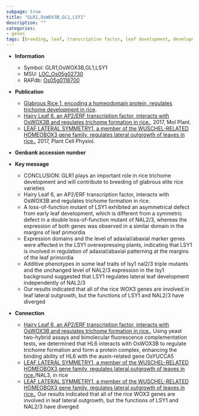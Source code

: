 ```yaml
---
subpage: true
title: "GLR1,OsWOX3B,GL1,LSY1"
description: ""
categories:
- genes
tags: [breeding, leaf, transcription factor, leaf development, development]
---
```


* **Information**  
    + Symbol: GLR1,OsWOX3B,GL1,LSY1  
    + MSU: [LOC_Os05g02730](http://rice.plantbiology.msu.edu/cgi-bin/ORF_infopage.cgi?orf=LOC_Os05g02730)  
    + RAPdb: [Os05g0118700](http://rapdb.dna.affrc.go.jp/viewer/gbrowse_details/irgsp1?name=Os05g0118700)  

* **Publication**  
    + [Glabrous Rice 1, encoding a homeodomain protein, regulates trichome development in rice](N+Y).
    + [Hairy Leaf 6, an AP2/ERF transcription factor, interacts with OsWOX3B and regulates trichome formation in rice.](http://www.ncbi.nlm.nih.gov/pubmed?term=Hairy+Leaf+6,+an+AP2/ERF+transcription+factor,+interacts+with+OsWOX3B+and+regulates+trichome+formation+in+rice.%5BTitle%5D), 2017, Mol Plant.
    + [LEAF LATERAL SYMMETRY1, a member of the WUSCHEL-RELATED HOMEOBOX3 gene family, regulates lateral outgrowth of leaves in rice.](http://www.ncbi.nlm.nih.gov/pubmed?term=LEAF+LATERAL+SYMMETRY1,+a+member+of+the+WUSCHEL-RELATED+HOMEOBOX3+gene+family,+regulates+lateral+outgrowth+of+leaves+in+rice.%5BTitle%5D), 2017, Plant Cell Physiol.

* **Genbank accession number**  

* **Key message**  
    + CONCLUSION: GLR1 plays an important role in rice trichome development and will contribute to breeding of glabrous elite rice varieties
    + Hairy Leaf 6, an AP2/ERF transcription factor, interacts with OsWOX3B and regulates trichome formation in rice.
    + A loss-of-function mutant of LSY1 exhibited an asymmetrical defect from early leaf development, which is different from a symmetric defect in a double loss-of-function mutant of NAL2/3, whereas the expression of both genes was observed in a similar domain in the margins of leaf primordia
    + Expression domains and the level of adaxial/abaxial marker genes were affected in the LSY1 overexpressing plants, indicating that LSY1 is involved in regulation of adaxial/abaxial patterning at the margins of the leaf primordia
    + Additive phenotypes in some leaf traits of lsy1 nal2/3 triple mutants and the unchanged level of NAL2/3 expression in the lsy1 background suggested that LSY1 regulates lateral leaf development independently of NAL2/3
    + Our results indicated that all of the rice WOX3 genes are involved in leaf lateral outgrowth, but the functions of LSY1 and NAL2/3 have diverged

* **Connection**  
    + [Hairy Leaf 6, an AP2/ERF transcription factor, interacts with OsWOX3B and regulates trichome formation in rice.](http://www.ncbi.nlm.nih.gov/pubmed?term=Hairy+Leaf+6,+an+AP2/ERF+transcription+factor,+interacts+with+OsWOX3B+and+regulates+trichome+formation+in+rice.%5BTitle%5D),  Using yeast two-hybrid assays and bimolecular fluorescence complementation tests, we determined that HL6 interacts with OsWOX3B to regulate trichome formation and form a protein complex, enhancing the binding ability of HL6 with the auxin-related gene OsYUCCA5
    + [LEAF LATERAL SYMMETRY1, a member of the WUSCHEL-RELATED HOMEOBOX3 gene family, regulates lateral outgrowth of leaves in rice.](NAL2)/NAL3, in rice
    + [LEAF LATERAL SYMMETRY1, a member of the WUSCHEL-RELATED HOMEOBOX3 gene family, regulates lateral outgrowth of leaves in rice.](http://www.ncbi.nlm.nih.gov/pubmed?term=LEAF+LATERAL+SYMMETRY1,+a+member+of+the+WUSCHEL-RELATED+HOMEOBOX3+gene+family,+regulates+lateral+outgrowth+of+leaves+in+rice.%5BTitle%5D),  Our results indicated that all of the rice WOX3 genes are involved in leaf lateral outgrowth, but the functions of LSY1 and NAL2/3 have diverged



